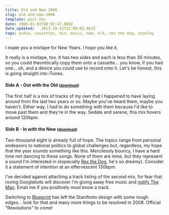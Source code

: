 ```yaml
---
title: Old and New 2008
slug: old-and-new-2008
template: post.hbs
date: 2008-01-02T08:02:47.000Z
date_updated:   2013-10-21T22:09:02.962Z
tags: audio, cassettes, mix, music, new, old, rex the dog, stanley
---
```


I made you a mixtape for New Years. I hope you like it.<!--more-->

It really is a mixtape, too. It has two sides and each is less than 30 minutes, so you could theoretically copy them onto a cassette... you know, if you had one... uh, and a device you could use to record onto it. Let's be honest, this is going straight into iTunes.

<h4>Side A - Out with the Old <small>(<a href="http://sunshocked.com/stanifesto/wp-content/uploads/2008/01/OldAndNew-SideA.mp3">download</a>)</small></h4>

The first half is a mix of tracks of my own that I happened to have laying around from the last two years or so. Maybe you've heard them, maybe you haven't. Either way, I had to do something with them because I'd like to move past them and they're in the way. Sedate and serene, this mix hovers around 120bpm.

<h4>Side B - In with the New <small>(<a href="http://sunshocked.com/stanifesto/wp-content/uploads/2008/01/OldAndNew-SideB.mp3">download</a>)</small></h4>

Two-thousand eight is already full of hope. The topics range from personal endeavors to national politics to global challenges but, regardless, <em>my</em> hope that the year sounds something like this. Mercilessly bouncy, I have a hard time not dancing to these songs. None of them are mine, but they represent a sound I'm interested in (especially <a href="http://www.rexthedog.net/" title="RexTheDog.net">Rex the Dog</a>, he's so dreamy). Consider it a statement of intention at an effervescent 130bpm.

I've decided against attaching a track listing of the second mix, for fear that roving Googlebots will discover I'm giving away free music and <a href="http://www.riaa.com/reportpiracy.php" title="Please don't turn me in!">notify The Man</a>. Email me if you positively <em>must</em> know a track.

Switching to <a href="http://code.google.com/p/blueprintcss/" title="BlueprintCSS at Google Code">Blueprint</a> has left the Stanifesto design with some rough edges... look for that and many more things to be resolved in 2008. Official "Resolutions" to come!
